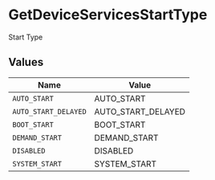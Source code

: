 # GetDeviceServicesStartType

Start Type


## Values

| Name                 | Value                |
| -------------------- | -------------------- |
| `AUTO_START`         | AUTO_START           |
| `AUTO_START_DELAYED` | AUTO_START_DELAYED   |
| `BOOT_START`         | BOOT_START           |
| `DEMAND_START`       | DEMAND_START         |
| `DISABLED`           | DISABLED             |
| `SYSTEM_START`       | SYSTEM_START         |